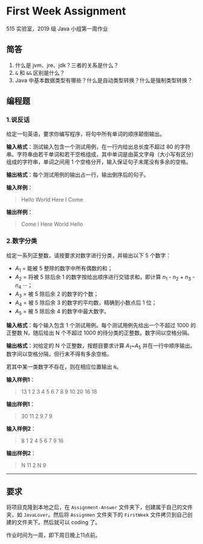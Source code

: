 # First Week Assignment

515 实验室，2019 级 Java 小组第一周作业

## 简答

1. 什么是 jvm、jre、jdk？三者的关系是什么？
2. `&` 和 `&&` 区别是什么？
3. Java 中基本数据类型有哪些？什么是自动类型转换？什么是强制类型转换？

## 编程题

### 1.说反话

给定一句英语，要求你编写程序，将句中所有单词的顺序颠倒输出。

**输入格式**：测试输入包含一个测试用例，在一行内给出总长度不超过 80 的字符串。字符串由若干单词和若干空格组成，其中单词是由英文字母（大小写有区分）组成的字符串，单词之间用 1 个空格分开，输入保证句子末尾没有多余的空格。

**输出格式**：每个测试用例的输出占一行，输出倒序后的句子。

**输入样例**：
> Hello World Here I Come

**输出样例**：
> Come I Here World Hello


### 2.数字分类

给定一系列正整数，请按要求对数字进行分类，并输出以下 5 个数字：
- $A_1$ = 能被 5 整除的数字中所有偶数的和；
- $A_2$ = 将被 5 除后余 1 的数字按给出顺序进行交错求和，即计算 $n_1$ - $n_2$ + $n_3$ - $n_4$ ···；
- $A_3$ = 被 5 除后余 2 的数字的个数；
- $A_4$ = 被 5 除后余 3 的数字的平均数，精确到小数点后 1 位；
- $A_5$ = 被 5 除后余 4 的数字中最大数字。

**输入格式**：每个输入包含 1 个测试用例。每个测试用例先给出一个不超过 1000 的正整数 N，随后给出 N 个不超过 1000 的待分类的正整数。数字间以空格分隔。

**输出格式**：对给定的 N 个正整数，按题目要求计算 $A_1$~$A_5$ 并在一行中顺序输出。数字间以空格分隔，但行末不得有多余空格。

若其中某一类数字不存在，则在相应位置输出 `N`。

**输入样例1**：
> 13 1 2 3 4 5 6 7 8 9 10 20 16 18

**输出样例1**：
> 30 11 2 9.7 9

**输入样例2**：
> 8 1 2 4 5 6 7 9 16

**输出样例2**：
> N 11 2 N 9

___

## 要求

将项目克隆到本地之后，在 `Assignment-Answer` 文件夹下，创建属于自己的文件夹，如 `JavaLover`。然后将 `Assignmen` 文件夹下的 `FirstWeek` 文件拷贝到自己创建的文件夹下。然后就可以 coding 了。

作业时间为一周，即下周日晚上11点前。